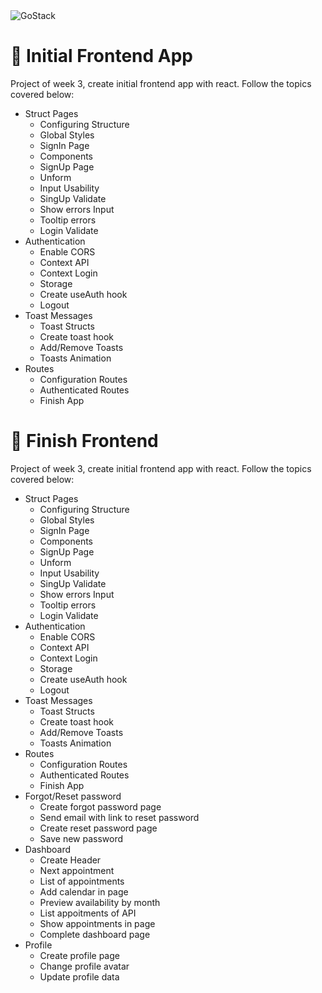 <img alt="GoStack" src="https://storage.googleapis.com/golden-wind/bootcamp-gostack/header-desafios.png" />

# 🚀️ Initial Frontend App

Project of week 3, create initial frontend app with react. Follow the topics covered below:
- Struct Pages
  - Configuring Structure
  - Global Styles
  - SignIn Page
  - Components
  - SignUp Page
  - Unform
  - Input Usability
  - SingUp Validate
  - Show errors Input
  - Tooltip errors
  - Login Validate
- Authentication
  - Enable CORS
  - Context API
  - Context Login
  - Storage
  - Create useAuth hook
  - Logout
- Toast Messages
  - Toast Structs
  - Create toast hook
  - Add/Remove Toasts
  - Toasts Animation
- Routes
  - Configuration Routes
  - Authenticated Routes
  - Finish App

# 🚀️ Finish Frontend

Project of week 3, create initial frontend app with react. Follow the topics covered below:
- Struct Pages
  - Configuring Structure
  - Global Styles
  - SignIn Page
  - Components
  - SignUp Page
  - Unform
  - Input Usability
  - SingUp Validate
  - Show errors Input
  - Tooltip errors
  - Login Validate
- Authentication
  - Enable CORS
  - Context API
  - Context Login
  - Storage
  - Create useAuth hook
  - Logout
- Toast Messages
  - Toast Structs
  - Create toast hook
  - Add/Remove Toasts
  - Toasts Animation
- Routes
  - Configuration Routes
  - Authenticated Routes
  - Finish App
- Forgot/Reset password
  - Create forgot password page
  - Send email with link to reset password
  - Create reset password page
  - Save new password
- Dashboard
  - Create Header
  - Next appointment
  - List of appointments
  - Add calendar in page
  - Preview availability by month
  - List appoitments of API
  - Show appointments in page
  - Complete dashboard page
- Profile
  - Create profile page
  - Change profile avatar
  - Update profile data
